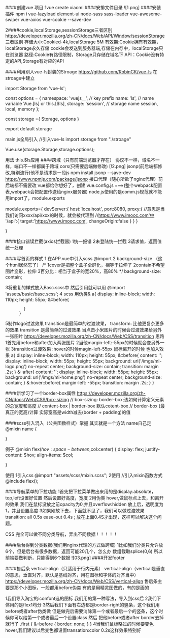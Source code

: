 ####创建vue 项目
1vue create xiaomi
####安排文件目录
![1.png]
####安装插件
npm i vue-lazyload element-ui node-sass sass-loader vue-awesome-swiper vue-axios vue-cookie --save-dev

2####cookie,localStorage,sessionStorage三者区别
https://developer.mozilla.org/zh-CN/docs/Web/API/Window/sessionStorage
三者区别
    存储大小:Cookied-4k,localStorage 5M
    有效期:Cookie拥有有效期，localStorage永久存储
    cookie会发送到服务器端,存储在内存中，localStorage只在浏览器
    路径:Cookie有路径限制，Storage只存储在域名下
    API：Cookie没有特定的API,Storage有对应的API

####利用别人vue-ls封装的Stroage
https://github.com/RobinCK/vue-ls
在stroage中建立

import Storage from 'vue-ls';

const options = {
  namespace: 'vuejs__', // key prefix
  name: 'ls', // name variable Vue.[ls] or this.[$ls],
  storage: 'session', // storage name session, local, memory
};

const storage ={
    Storage,
    options
}


export default storage

main.js全局引入
//引入vue-ls
import storage from "./stroage"

Vue.use(storage.Storage,storage.options);

用法
this.$ls应用
####跨域（只有前端浏览器才存在）
协议不一样，域名不一样，端口不一样都属于跨域
cors(只需要后端做修改)
[!2.png]
jsonp(前后端都修改,特别流行)他不是请求是一段js
npm install jsonp --save-dev
https://www.npmjs.com/package/jsonp
接口代理（随心所欲了nginx代理）前后端都不需要改
vue都给你想好了，创建
vue.config.js ===>(整个webpack配置表,webpack会把配置传送给nginx服务器)
node.js使用的是comm.js规范就不能用import了，module.exports

module.exports={
    devServer:{
        host:'localhost',
        port:8080,
        proxy:{
            //意思是当我们访问xxxx/api/xxx的时候，就会被代理到
            //https://www.imooc.com'中
            '/api':{
                target:'https://www.imooc.com',
                changeOrigin:false
            }
        }
    }

}


####接口错误拦截(axios拦截器)
1统一报错
2未登陆统一拦截
3请求值，返回值统一处理


####写首页的样式
1 在APP.vue中引入scss @import
    <style>
    @import './assets/scss/reset.scss'
    </style>
2 background-size （这个html居然忘了）
         /* 1cover是把整个盒子全屏化，相等于拉伸了 
           2contain不希望图片变形，拉伸
           3百分比：相当于盒子的宽20%，高80%
        */
        background-size: contain;

3将重复的样式放入Basc.scss中
然后引用就可以用
@import 'assets/basic/basc.scss';
4 scss 用伪类&
a{
            display: inline-block;
            width: 110px;
            height: 55px;
            &::before{

            }
          }

5制作logo过渡效果
transition是最简单的过渡效果， transform: 比他更复杂更多的效果
transition 是最简单的过渡效果
当点击小米图片的时候会过渡效果给另外一张图片
https://developer.mozilla.org/zh-CN/docs/Web/CSS/transition
思路
1首先用before和after加入两张图片
2当他margin-left:-55px的时候就会变另外一张
3transition过渡效果
:hover的时候magin-left-55px
鼠标离开的时候 也加入效果
 a{
            display: inline-block;
            width: 110px;
            height: 55px;
            &::before{
                content: '';
                display: inline-block;
                width: 55px;
                height: 55px;
                background: url('/imgs/mi-logo.png') no-repeat center;
                background-size: contain;
                transition: margin .2s;
            }
            &::after{
                content: '';
                display: inline-block;
                width: 55px;
                height: 55px;
                background: url('/imgs/mi-home.png') no-repeat center;
                background-size: contain;
            } 
           &:hover::before{
             margin-left: -55px;
              transition: margin .2s;
           }
          }


####新学习了一个border-box属性
https://developer.mozilla.org/zh-CN/docs/Web/CSS/box-sizing
 // box-sizing: border-box;该如何计算定义元素的总宽度和高度
        // content-box | border-box  默认cotent-box
        // border-box (最真正的宽高)计算  实际宽高是width减去(border + padding)的值

####scss引入混入（公共函数样式）掌握
其实就是一个方法 name自己定
@mixin name {
    
}

例子
@mixin flex($hov:space-between,$col:center) {
    display: flex;
    justify-content: $hov;
    align-items: $col;
    
}

使用
1引入css
@import "assets/scss/mixin.scss";
2使用
  //引入mixin函数方式
  @include flex();


####导航菜单的下拉功能
1首先把下拉菜单做出来用的是display:absolute，top,left设置好位置
然后设置好高度，宽度
2用伪类
hover,做鼠标点上去，和离开的效果
我们在鼠标没放之前opacity为0,并且overflow:hidden
放上后，透明度为1，并且设置高度
3如果刚放下去，下面就不见了，我们可以做过渡效果
 transition: all 0.5s ease-out 0.4s ;   放在上面0.4S才出现，这样可以解决这个问题。

CSS 完全可以做不同分类导航，弄出不同数据！！！！！

####后台得到分类数据(我们用nginx代理的方式做跨域)
1比如我们分类只允许放6个，但是后台有很多数据，返回可能20几个，怎么办
数组截取splice(0,6)
所以前端要做判断，只能得到6个数据
![03.png]
####开发footer

####售后条
vertical-align（只适用于行内元素）
vertical-align（vertical是垂直的意思，垂直对齐，默认是基线对齐，用在图标和字体的对齐当中）
https://developer.mozilla.org/zh-CN/docs/Web/CSS/vertical-align
售后条主要是那个小图标，一般都用before伪类
有的是用精灵图做的，有的是画的

1我们导入淘宝的iconfont选的图标
我们用的第一种写法，导入到css后
2我们下体用的是flex1均分
3然后我们下面有右边都是border-right的竖条，这个我们用before或者after伪类做
但是做完后需要消除第一个或者最后一个的竖条，这个时候你可以给第一个或者最后一个设置class
然后 把他before或者after border去掉就行了
.first {
      &::before {
        border: none;
      }
    }
4当我们鼠标略过的时候要变色hover,我们建议以后变色都设置transation:color 0.2s这样效果特别好




